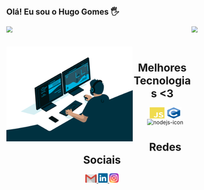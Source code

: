 ## Olá! Eu sou o Hugo Gomes 🖐️

<div>
  <img height="180em" src="https://github-readme-stats.vercel.app/api?username=HugoGomes35&show_icons=true&theme=dark&include_all_commits=true&count_private=true"/>
  <img align="right" height="180em" src="https://github-readme-stats.vercel.app/api/top-langs/?username=HugoGomes35&layout=compact&langs_count=16&theme=dark"/>
</div>
<br>

<div  align="center"> 
  <div style="display: inline_block"><br>
    <img align="left" height="250" alt="coding-time" src="code.gif">
    <h1 align="center">Melhores Tecnologias <3</h1>
    <img align="center" height="30" width="40" alt="js-icon"  src="https://raw.githubusercontent.com/devicons/devicon/master/icons/javascript/javascript-plain.svg">
    <img align="center" height="30" width="40" alt="c-icon" src="https://raw.githubusercontent.com/devicons/devicon/master/icons/c/c-original.svg">
    <img align="center" height="30" width="40" alt="nodejs-icon" src="https://raw.githubusercontent.com/jmnote/z-icons/master/svg/cpp.svg">
   </div>
    
  
  <h1 align="center">Redes Sociais</h1>
    <a href = "mailto: hugo3694_@hotmail.com">
      <img width="30" src="gmail.svg">
    </a>
    <a href = "https://www.linkedin.com/in/hugo-gomes-9b9202234/">
      <img width="25" src="linkedin.svg">
    </a>
    <a href = "https://www.instagram.com/hugogom.es/">
      <img width="25" src="instagram.png">
    </a>
</div>
